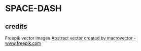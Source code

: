 # SPACE-DASH


## credits 

Freepik vector images
<a href='https://www.freepik.com/vectors/abstract'>Abstract vector created by macrovector - www.freepik.com</a>
